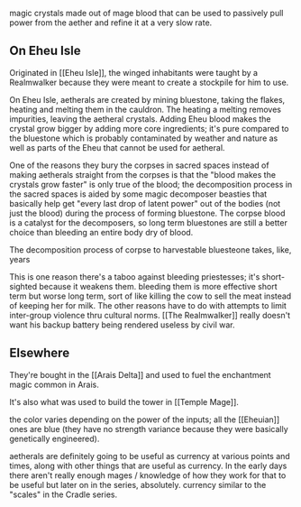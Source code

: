 magic crystals made out of mage blood that can be used to passively pull power from the aether and refine it at a very slow rate. 

## On Eheu Isle

Originated in [[Eheu Isle]], the winged inhabitants were taught by a Realmwalker because they were meant to create a stockpile for him to use. 

On Eheu Isle, aetherals are created by mining bluestone, taking the flakes, heating and melting them in the cauldron. The heating a melting removes impurities, leaving the aetheral crystals. Adding Eheu blood makes the crystal grow bigger by adding more core ingredients; it's pure compared to the bluestone which is probably contaminated by weather and nature as well as parts of the Eheu that cannot be used for aetheral.  

One of the reasons they bury the corpses in sacred spaces instead of making aetherals straight from the corpses is that the "blood makes the crystals grow faster" is only true of the blood; the decomposition process in the sacred spaces is aided by some magic decomposer beasties that basically help get "every last drop of latent power" out of the bodies (not just the blood) during the process of forming bluestone. The corpse blood is a catalyst for the decomposers, so long term bluestones are still a better choice than bleeding an entire body dry of blood. 

The decomposition process of corpse to harvestable bluesteone takes, like, years

This is one reason there's a taboo against bleeding priestesses; it's short-sighted because it weakens them.  bleeding them is more effective short term but worse long term, sort of like killing the cow to sell the meat instead of keeping her for milk. The other reasons have to do with attempts to limit inter-group violence thru cultural norms. [[The Realmwalker]] really doesn't want his backup battery being rendered useless by civil war.

## Elsewhere

They're bought in the [[Arais Delta]] and used to fuel the enchantment magic common in Arais. 

It's also what was used to build the tower in [[Temple Mage]]. 

the color varies depending on the power of the inputs; all the [[Eheuian]] ones are blue (they have no strength variance because they were basically genetically engineered).

aetherals are definitely going to be useful as currency at various points and times, along with other things that are useful as currency. In the early days there aren't really enough mages / knowledge of how they work for that to be useful but later on in the series, absolutely. currency similar to the "scales" in the Cradle series.
